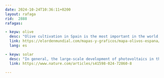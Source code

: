 ```yaml
---
date: 2024-10-24T10:36:11+0200
layout: rafaga
rid:  2888
rafagas:

- keyw: olive
  desc: "Olive cultivation in Spain is the most important in the world, with 340 million olive trees covering an area of 2.8 million hectares, two-thirds of which are dry"
  link: https://elordenmundial.com/mapas-y-graficos/mapa-olivos-espana/
  lang: es

- keyw: solar
  desc: "In general, the large-scale development of photovoltaics in the Gonghe County desert in China has positively impacted the environment and ecological surroundings."
  link: https://www.nature.com/articles/s41598-024-72860-8

---
```

